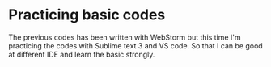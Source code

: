 # Practicing basic codes
The previous codes has been written with WebStorm but this time I'm practicing the codes with Sublime text 3 and VS code.
So that I can be good at different IDE and learn the basic strongly.
